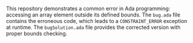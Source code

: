 This repository demonstrates a common error in Ada programming: accessing an array element outside its defined bounds.  The `bug.ada` file contains the erroneous code, which leads to a `CONSTRAINT_ERROR` exception at runtime. The `bugSolution.ada` file provides the corrected version with proper bounds checking.